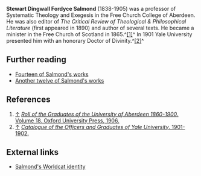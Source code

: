 **Stewart Dingwall Fordyce Salmond** (1838-1905) was a professor of
Systematic Theology and Exegesis in the Free Church College of
Aberdeen. He was also editor of
*The Critical Review of Theological & Philosophical Literature‎*
(first appeared in 1890) and author of several texts. He became a
minister in the Free Church of Scotland in 1865.^[[1]](#note-0)^ In
1901 Yale University presented him with an honorary Doctor of
Divinity.^[[2]](#note-1)^


## Further reading

-   [Fourteen of Salmond's works](http://www.archive.org/search.php?query=creator:%22Salmond,%20S.%20D.%20F.%20(Stewart%20Dingwall%20Fordyce),%201838-1905%22)
-   [Another twelve of Salmond's works](http://www.archive.org/search.php?query=creator:%22Stewart%20Dingwall%20Fordyce%20Salmond%22)

## References

1.  [↑](#ref-0)
    [*Roll of the Graduates of the University of Aberdeen 1860-1900*. Volume 18. Oxford University Press, 1906.](http://books.google.com/books?id=wu4UAAAAIAAJ&pg=PA472&dq=Stewart+Dingwall+Fordyce+Salmond&as_brr=1)
2.  [↑](#ref-1)
    [*Catalogue of the Officers and Graduates of Yale University*. 1901-1902.](http://books.google.com/books?id=5C4XAAAAYAAJ&pg=PA532&dq=Stewart+Dingwall+Fordyce+Salmond&as_brr=1)

## External links

-   [Salmond's Worldcat identity](http://www.worldcat.org/identities/lccn-no93-25281)



